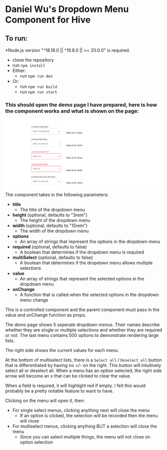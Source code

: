 # Daniel Wu's Dropdown Menu Component for Hive

## To run:

\*Node.js version "^18.18.0 || ^19.8.0 || >= 20.0.0" is required.

- clone the repository
- run `npm install`
- Either:
  - run `npm run dev`
- Or:
  - run `npm run build`
  - run `npm run start`

### This should open the demo page I have prepared, here is how the component works and what is shown on the page:

<img src="preview.png" alt="demo preview" width="800"/>
The component takes in the following parameters:

- **title**
  - The title of the dropdown menu
- **height** (optional, defaults to "3rem")
  - The height of the dropdown menu
- **width** (optional, defaults to "15rem")
  - The width of the dropdown menu
- **options**
  - An array of strings that represent the options in the dropdown menu
- **required** (optional, defaults to false)
  - A boolean that determines if the dropdown menu is required
- **multiSelect** (optional, defaults to false)
  - A boolean that determines if the dropdown menu allows multiple selections
- **value**
  - An array of strings that represent the selected options in the dropdown menu
- **onChange**
  - A function that is called when the selected options in the dropdown menu change

This is a controlled component and the parent component must pass in the value and onChange function as props.

The demo page shows 5 seperate dropdown menus. Their names describe whether they are single or multiple selections and whether they are required or not. The last menu contains 500 options to demonstrate rendering large lists.

The right side shows the current values for each menu.

At the bottom of multiselect lists, there is a `Select all` / `Deselect all` button that is differentiated by having no +/- on the right. This button will intuitively select all or deselect all. When a menu has an option selected, the right side arrow will become an x that can be clicked to clear the value.

When a field is required, it will highlight red if empty. I felt this would probably be a pretty notable feature to want to have.

Clicking on the menu will open it, then:

- For single select menus, clicking anything next will close the menu
  - If an option is clicked, the selection will be recorded then the menu will close
- For multiselect menus, clicking anything BUT a selection will close the menu
  - Since you can select multiple things, the menu will not close on option selection
